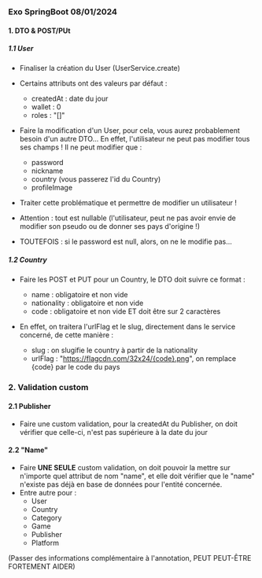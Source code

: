 
### Exo SpringBoot 08/01/2024


#### 1. DTO & POST/PUt


##### 1.1 User


- Finaliser la création du User (UserService.create)
- Certains attributs ont des valeurs par défaut :
  - createdAt : date du jour
  - wallet : 0
  - roles : "[]"


- Faire la modification d'un User, pour cela, vous aurez probablement besoin d'un autre DTO... En effet, l'utilisateur ne peut pas modifier tous ses champs ! Il ne peut modifier que :
  - password
  - nickname
  - country (vous passerez l'id du Country)
  - profileImage
- Traiter cette problématique et permettre de modifier un utilisateur !
- Attention : tout est nullable (l'utilisateur, peut ne pas avoir envie de modifier son pseudo ou de donner ses pays d'origine !)
- TOUTEFOIS : si le password est null, alors, on ne le modifie pas...



##### 1.2 Country


- Faire les POST et PUT pour un Country, le DTO doit suivre ce format :
  - name : obligatoire et non vide
  - nationality : obligatoire et non vide
  - code : obligatoire et non vide ET doit être sur 2 caractères

- En effet, on traitera l'urlFlag et le slug, directement dans le service concerné, de cette manière :
  - slug : on slugifie le country à partir de la nationality
  - urlFlag : "https://flagcdn.com/32x24/{code}.png", on remplace {code} par le code du pays
  

### 2. Validation custom


#### 2.1 Publisher


- Faire une custom validation, pour la createdAt du Publisher, on doit vérifier que celle-ci, n'est pas supérieure à la date du jour


#### 2.2 "Name"


- Faire **UNE SEULE** custom validation, on doit pouvoir la mettre sur n'importe quel attribut de nom "name", et elle doit vérifier que le "name" n'existe pas déjà en base de données pour l'entité concernée.
- Entre autre pour :
  - User
  - Country
  - Category
  - Game
  - Publisher
  - Platform


(Passer des informations complémentaire à l'annotation, PEUT PEUT-ÊTRE FORTEMENT AIDER)



